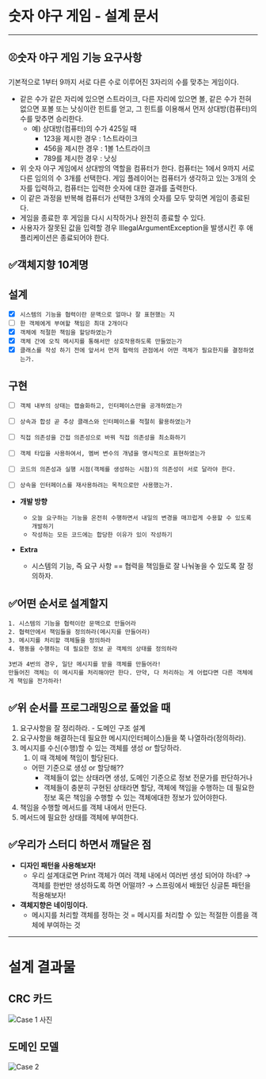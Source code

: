 # 숫자 야구 게임 - 설계 문서

---

## ⚾숫자 야구 게임 기능 요구사항

기본적으로 1부터 9까지 서로 다른 수로 이루어진 3자리의 수를 맞추는 게임이다.

- 같은 수가 같은 자리에 있으면 스트라이크, 다른 자리에 있으면 볼, 같은 수가 전혀 없으면 포볼 또는 낫싱이란 힌트를 얻고, 그 힌트를 이용해서 먼저 상대방(컴퓨터)의 수를 맞추면 승리한다.
    - 예) 상대방(컴퓨터)의 수가 425일 때
        - 123을 제시한 경우 : 1스트라이크
        - 456을 제시한 경우 : 1볼 1스트라이크
        - 789를 제시한 경우 : 낫싱
- 위 숫자 야구 게임에서 상대방의 역할을 컴퓨터가 한다. 컴퓨터는 1에서 9까지 서로 다른 임의의 수 3개를 선택한다. 게임 플레이어는 컴퓨터가 생각하고 있는 3개의 숫자를 입력하고, 컴퓨터는 입력한 숫자에 대한 결과를 출력한다.
- 이 같은 과정을 반복해 컴퓨터가 선택한 3개의 숫자를 모두 맞히면 게임이 종료된다.
- 게임을 종료한 후 게임을 다시 시작하거나 완전히 종료할 수 있다.
- 사용자가 잘못된 값을 입력할 경우 IllegalArgumentException을 발생시킨 후 애플리케이션은 종료되어야 한다.

## ✅객체지향 10계명

## 설계

- [x]  `시스템의 기능을 협력이란 문맥으로 얼마나 잘 표현했는 지`
- [ ]  `한 객체에게 부여할 책임은 최대 2개이다`
- [x]  `객체에 적절한 책임을 할당하였는가`
- [x]  `객체 간에 오직 메시지를 통해서만 상호작용하도록 만들었는가`
- [x]  `클래스를 작성 하기 전에 앞서서 먼저 협력의 관점에서 어떤 객체가 필요한지를 결정하였는가.`

## 구현

- [ ]  `객체 내부의 상태는 캡슐화하고, 인터페이스만을 공개하였는가`
- [ ]  `상속과 합성 곧 추상 클래스와 인터페이스를 적절히 활용하였는가`
- [ ]  `직접 의존성을 간접 의존성으로 바꿔 직접 의존성을 최소화하기`
- [ ]  `객체 타입을 사용하여서, 멤버 변수의 개념을 명시적으로 표현하였는가`
- [ ]  `코드의 의존성과 실행 시점(객체를 생성하는 시점)의 의존성이 서로 달라야 한다.`
- [ ]  `상속을 인터페이스를 재사용하려는 목적으로만 사용했는가.`  



- **개발 방향**
    - `오늘 요구하는 기능을 온전히 수행하면서 내일의 변경을 매끄럽게 수용할 수 있도록 개발하기`
    - `작성하는 모든 코드에는 합당한 이유가 있이 작성하기`

- **Extra**
    - 시스템의 기능, 즉 요구 사항 == 협력을 책임들로 잘 나눠놓을 수 있도록 잘 정의하자.

## ✅어떤 순서로 설계할지

```
1. 시스템의 기능을 협력이란 문맥으로 만들어라
2. 협력안에서 책임들을 정의하라(메시지를 만들어라)
3. 메시지를 처리할 객체들을 정의하라
4. 행동을 수행하는 데 필요한 정보 곧 객체의 상태를 정의하라

3번과 4번의 경우, 일단 메시지를 받을 객체를 만들어라!
만들어진 객체는 이 메시지를 처리해야만 한다. 만약, 다 처리하는 게 어렵다면 다른 객체에게 책임을 전가하라!
```

## ✅위 순서를 프로그래밍으로 풀었을 때

1. 요구사항을 잘 정리하라. - 도메인 구조 설계
2. 요구사항을 해결하는데 필요한 메시지(인터페이스)들을 쭉 나열하라(정의하라).
3. 메시지를 수신(수행)할 수 있는 객체를 생성 or 할당하라.
    1. 이 때 객체에 책임이 할당된다.
    - 어떤 기준으로 생성 or 할당해??
        - 객체들이 없는 상태라면 생성, 도메인 기준으로 정보 전문가를 판단하거나
        - 객체들이 충분히 구현된 상태라면 할당, 객체에 책임을 수행하는 데 필요한 정보 혹은 책임을 수행할 수 있는 객체에대한 정보가 있어야한다.
4. 책임을 수행할 메서드를 객체 내에서 만든다.
5. 메서드에 필요한 상태를 객체에 부여한다.

## ✅우리가 스터디 하면서 깨달은 점

- **디자인 패턴을 사용해보자!**
    - 우리 설계대로면 Print 객체가 여러 객체 내에서 여러번 생성 되어야 하네? → 객체를 한번만 생성하도록 하면 어떨까? → 스프링에서 배웠던 싱글톤 패턴을 적용해보자!
- **객체지향은 네이밍이다.**
    - 메시지를 처리할 객체를 정하는 것 = 메시지를 처리할 수 있는 적절한 이름을 객체에 부여하는 것


---


# 설계 결과물

## CRC 카드

![Case 1 사진](https://user-images.githubusercontent.com/91835827/219032816-d1fdc840-6034-4a6c-b856-72cbd5058040.png)

## 도메인 모델  

![Case 2](https://user-images.githubusercontent.com/91835827/219032984-3f66229c-8161-49a3-b65f-cd5d88beff4b.png)


